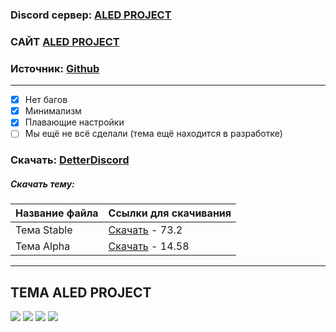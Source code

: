 ### Discord сервер: [ALED PROJECT](https://discord.gg/rQHRex2)
### САЙТ [ALED PROJECT](https://aledproject.github.io)
### Источник: [Github](https://github.com/ALEDPROJECT/ALED-THEME)
---
- [x] Нет багов
- [x] Минимализм
- [x] Плавающие настройки
- [ ] Мы ещё не всё сделали (тема ещё находится в разработке)

### Скачать: [DetterDiscord](https://BetterDiscord.app)
##### Скачать тему: 
Название файла | Ссылки для скачивания
------------ | -------------
Тема Stable | [Скачать](https://github.com/ALEDPROJECT/ALED-THEME/releases/download/Stable/aledproject.theme.css) - 73.2
Тема Alpha | [Скачать](https://github.com/ALEDPROJECT/ALED-THEME/releases/download/S-14.58/aledproject.theme.css) - 14.58
---
## ТЕМА ALED PROJECT 
![](https://github.com/ALEDPROJECT/ALED-THEME/blob/main/statusmenu.png) ![](https://github.com/ALEDPROJECT/ALED-THEME/blob/main/profile.png) ![](https://github.com/ALEDPROJECT/ALED-THEME/blob/main/theme.png) ![](https://github.com/ALEDPROJECT/ALED-THEME/blob/main/settings.png)
